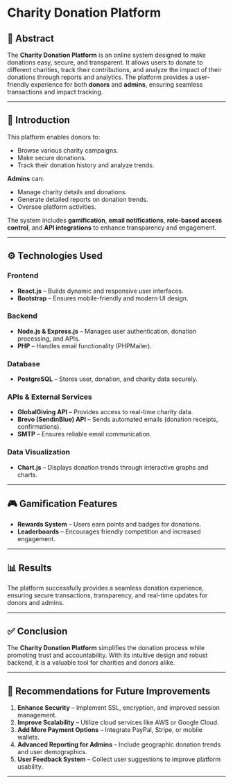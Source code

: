# Charity Donation Platform

## 📌 Abstract
The **Charity Donation Platform** is an online system designed to make donations easy, secure, and transparent. It allows users to donate to different charities, track their contributions, and analyze the impact of their donations through reports and analytics. The platform provides a user-friendly experience for both **donors** and **admins**, ensuring seamless transactions and impact tracking.

---

## 📖 Introduction
This platform enables donors to:
- Browse various charity campaigns.
- Make secure donations.
- Track their donation history and analyze trends.

**Admins** can:
- Manage charity details and donations.
- Generate detailed reports on donation trends.
- Oversee platform activities.

The system includes **gamification**, **email notifications**, **role-based access control**, and **API integrations** to enhance transparency and engagement.

---

## ⚙️ Technologies Used

### **Frontend**
- **React.js** – Builds dynamic and responsive user interfaces.
- **Bootstrap** – Ensures mobile-friendly and modern UI design.

### **Backend**
- **Node.js & Express.js** – Manages user authentication, donation processing, and APIs.
- **PHP** – Handles email functionality (PHPMailer).

### **Database**
- **PostgreSQL** – Stores user, donation, and charity data securely.

### **APIs & External Services**
- **GlobalGiving API** – Provides access to real-time charity data.
- **Brevo (SendinBlue) API** – Sends automated emails (donation receipts, confirmations).
- **SMTP** – Ensures reliable email communication.

### **Data Visualization**
- **Chart.js** – Displays donation trends through interactive graphs and charts.

---

## 🎮 Gamification Features
- **Rewards System** – Users earn points and badges for donations.
- **Leaderboards** – Encourages friendly competition and increased engagement.

---

## 📊 Results
The platform successfully provides a seamless donation experience, ensuring secure transactions, transparency, and real-time updates for donors and admins.

---

## ✅ Conclusion
The **Charity Donation Platform** simplifies the donation process while promoting trust and accountability. With its intuitive design and robust backend, it is a valuable tool for charities and donors alike.

---

## 🔹 Recommendations for Future Improvements
1. **Enhance Security** – Implement SSL, encryption, and improved session management.
2. **Improve Scalability** – Utilize cloud services like AWS or Google Cloud.
3. **Add More Payment Options** – Integrate PayPal, Stripe, or mobile wallets.
4. **Advanced Reporting for Admins** – Include geographic donation trends and user demographics.
5. **User Feedback System** – Collect user suggestions to improve platform usability.

---
